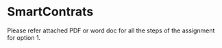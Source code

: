 # SmartContrats
Please refer attached PDF or word doc for all the steps of the assignment for option 1.
